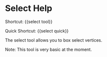 # Select Help

Shortcut: {{select tool}}

Quick Shortcut: {{select quick}}

The select tool allows you to box select vertices.

Note: This tool is very basic at the moment.

